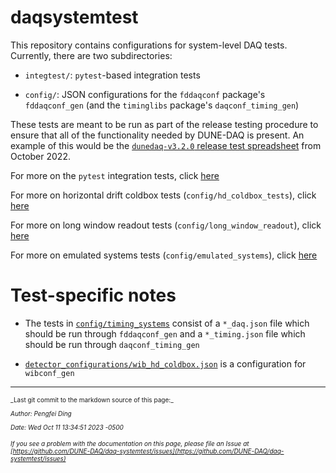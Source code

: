 # daqsystemtest

This repository contains configurations for system-level DAQ tests. Currently, there are two subdirectories:

* `integtest/`: `pytest`-based integration tests

* `config/`: JSON configurations for the `fddaqconf` package's `fddaqconf_gen` (and the `timinglibs` package's `daqconf_timing_gen`)

These tests are meant to be run as part of the release testing procedure to ensure that all of the functionality needed by DUNE-DAQ is present. An example of this would be the [`dunedaq-v3.2.0` release test spreadsheet](https://docs.google.com/spreadsheets/d/1VCIrNpCJmxFIntKK-6MynWt0kQ-v7wrTS46KjMe0_EY) from October 2022. 

For more on the `pytest` integration tests, click [here](integtest/README.md)

For more on horizontal drift coldbox tests (`config/hd_coldbox_tests`), click [here](config/hd_coldbox_tests/README.md)

For more on long window readout tests (`config/long_window_readout`), click [here](config/long_window_readout/README.md)

For more on emulated systems tests (`config/emulated_systems`), click [here](config/emulated_systems/README.md)

# Test-specific notes


* The tests in [`config/timing_systems`](https://github.com/DUNE-DAQ/daqsystemtest/tree/develop/config/timing_systems) consist of a `*_daq.json` file which should be run through `fddaqconf_gen` and a `*_timing.json` file which should be run through `daqconf_timing_gen`

* [`detector_configurations/wib_hd_coldbox.json`](https://raw.githubusercontent.com/DUNE-DAQ/daqsystemtest/develop/config/detector_configurations/wib_hd_coldbox.json) is a configuration for `wibconf_gen`



-----

<font size="1">
_Last git commit to the markdown source of this page:_


_Author: Pengfei Ding_

_Date: Wed Oct 11 13:34:51 2023 -0500_

_If you see a problem with the documentation on this page, please file an Issue at [https://github.com/DUNE-DAQ/daq-systemtest/issues](https://github.com/DUNE-DAQ/daq-systemtest/issues)_
</font>
